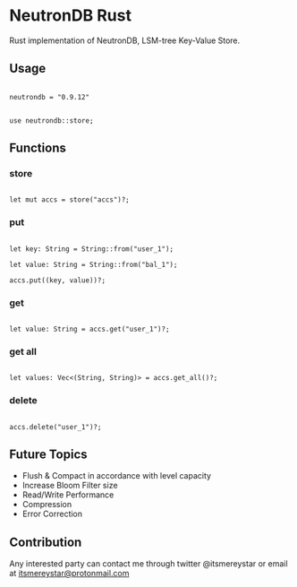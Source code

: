 
# NeutronDB Rust

Rust implementation of NeutronDB, LSM-tree Key-Value Store.

## Usage

```

neutrondb = "0.9.12"

```

```

use neutrondb::store;

```

## Functions

### store

```

let mut accs = store("accs")?;

```

### put

```

let key: String = String::from("user_1");

let value: String = String::from("bal_1");

accs.put((key, value))?;

```

### get

```

let value: String = accs.get("user_1")?;

```

### get all

```

let values: Vec<(String, String)> = accs.get_all()?;

```

### delete

```

accs.delete("user_1")?;

```

## Future Topics
- Flush & Compact in accordance with level capacity
- Increase Bloom Filter size
- Read/Write Performance
- Compression
- Error Correction

## Contribution
Any interested party can contact me through twitter @itsmereystar or email at itsmereystar@protonmail.com

